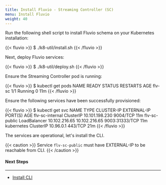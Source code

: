 ```yaml
---
title: Install Fluvio - Streaming Controller (SC)
menu: Install Fluvio
weight: 40
---
```


Run the following shell script to install Fluvio schema on your Kubernetes installation:

{{< fluvio >}}
$ ./k8-util/install.sh
{{< /fluvio >}}

Next, deploy Fluvio services:

{{< fluvio >}}
$ ./k8-util/deploy.sh
{{< /fluvio >}}

Ensure the Streaming Controller pod is running:

{{< fluvio >}}
$ kubectl get pods
NAME     READY   STATUS    RESTARTS   AGE
flv-sc   1/1     Running   0          11m
{{< /fluvio >}}

Ensure the following services have been successfully provisioned:

{{< fluvio >}}
$ kubectl get svc
NAME              TYPE           CLUSTER-IP       EXTERNAL-IP     PORT(S)          AGE
flv-sc-internal   ClusterIP      10.101.198.230   <none>          9004/TCP         11m
flv-sc-public     LoadBalancer   10.102.216.65    10.102.216.65   9003:31333/TCP   11m
kubernetes        ClusterIP      10.96.0.1        <none>          443/TCP          21m
{{< /fluvio >}}


The services are operational, let's install the CLI.

{{< caution >}}
Service ```flv-sc-public``` must have EXTERNAL-IP to be reachable from CLI.
{{< /caution >}}

#### Next Steps
----------------
* [Install CLI](docs/cli)
